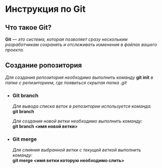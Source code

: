 # **Инструкция по Git**

## **Что такое Git?**

**Git** — *это система, которая позволяет сразу нескольким разработчикам сохранять и отслеживать изменения в файлах вашего проекта.*

## **Создание ропозитория**

*Для создания репозитория необходимо выполнить команду* **git init** *в папке с репизиторием, где появиться скрытая папка .git*

* ### **Git branch**

    *Для вывода списка веток в репозитории используется команда.*   
    **git branch**

    *Для создания новой ветки необходимо выполнить команду:*   
    **git branch <имя новой ветки>**

* ### **Git merge**

    *Для слияния выбранной ветки с текущей веткой выполнить команду:*  
    **git merge <имя ветки которую необходимо слить>**
